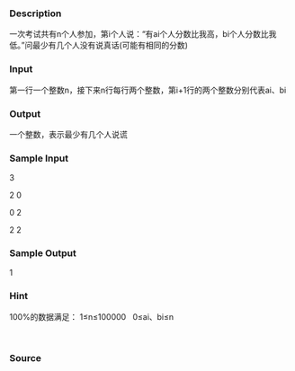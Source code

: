 
### Description
一次考试共有n个人参加，第i个人说：“有ai个人分数比我高，bi个人分数比我低。”问最少有几个人没有说真话(可能有相同的分数)
 
### Input
第一行一个整数n，接下来n行每行两个整数，第i+1行的两个整数分别代表ai、bi
### Output
一个整数，表示最少有几个人说谎
 
### Sample Input
3

2 0

0 2

2 2




### Sample Output

1


### Hint


100%的数据满足： 1≤n≤100000   0≤ai、bi≤n

 

### Source
